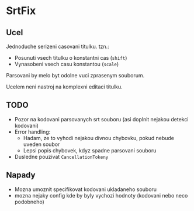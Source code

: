 # SrtFix

## Ucel

Jednoduche serizeni casovani titulku. tzn.:
  * Posunuti vsech titulku o konstantni cas (`shift`)
  * Vynasobeni vsech casu konstantou (`scale`)

Parsovani by melo byt odolne vuci zprasenym souborum.

Ucelem neni nastroj na komplexni editaci titulku.

## TODO

  * Pozor na kodovani parsovanych srt souboru (asi doplnit nejakou detekci kodovani)
  * Error handling:
    * Hadam, ze to vyhodi nejakou divnou chybovku, pokud nebude uveden soubor
    * Lepsi popis chybovek, kdyz spadne parsovani souboru
  * Dusledne pouzivat `CancellationTokeny`

## Napady

  * Mozna umoznit specifikovat kodovani ukladaneho souboru
  * mozna nejaky config kde by byly vychozi hodnoty (kodovani nebo neco podobneho)